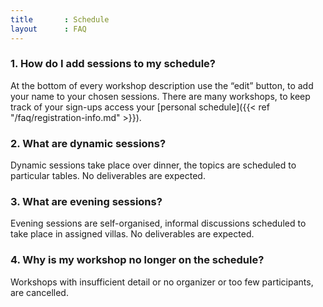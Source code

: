 ```yaml
---
title       : Schedule
layout      : FAQ
---
```


### 1.	How do I add sessions to my schedule?

At the bottom of every workshop description use the “edit” button, to add your name to your chosen sessions. There are many workshops, to keep track of your sign-ups access your [personal schedule]({{< ref "/faq/registration-info.md" >}}).

### 2.	What are dynamic sessions?
Dynamic sessions take place over dinner, the topics are scheduled to particular tables. No deliverables are expected.  

### 3.	What are evening sessions?
Evening sessions are self-organised, informal discussions scheduled to take place in assigned villas. No deliverables are expected.

### 4.	Why is my workshop no longer on the schedule?
Workshops with insufficient detail or no organizer or too few participants, are cancelled.
